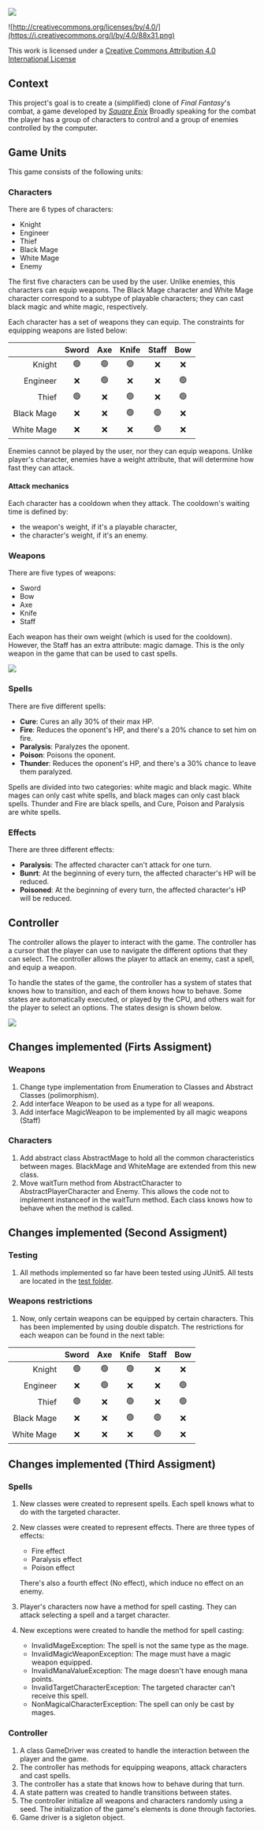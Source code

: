 <div style="width:400px">

![](img/FinalReality.png)

</div>

![http://creativecommons.org/licenses/by/4.0/](https://i.creativecommons.org/l/by/4.0/88x31.png)

This work is licensed under a 
[Creative Commons Attribution 4.0 International License](http://creativecommons.org/licenses/by/4.0/)

Context
-------

This project's goal is to create a (simplified) clone of _Final Fantasy_'s combat, a game developed
by [_Square Enix_](https://www.square-enix.com)
Broadly speaking for the combat the player has a group of characters to control and a group of 
enemies controlled by the computer.

Game Units
-------

This game consists of the following units:

### Characters

There are 6 types of characters:
- Knight
- Engineer
- Thief
- Black Mage
- White Mage 
- Enemy

The first five characters can be used by the user. Unlike enemies,
this characters can equip weapons. The Black Mage character and White
Mage character correspond to a subtype of playable characters; they
can cast black magic and white magic, respectively.

Each character has a set of weapons they can equip. The constraints for
equipping weapons are listed below:


|                | Sword | Axe  | Knife  | Staff  | Bow  |
|---------------:|:-----:|:----:|:------:|:------:|:----:|
|         Knight |  🟢   |  🟢  |   🟢   |   ❌    |  ❌   |
|       Engineer |   ❌   |  🟢  |   ❌    |   ❌    |  🟢  |
|          Thief |  🟢   |  ❌   |   🟢   |   ❌    |  🟢  |
|     Black Mage |   ❌   |  ❌   |   🟢   |   🟢   |  ❌   |
|     White Mage |   ❌   |  ❌   |   ❌    |   🟢   |  ❌   |

Enemies cannot be played by the user, nor they can equip weapons.
Unlike player's character, enemies have a weight attribute, that will
determine how fast they can attack.

#### Attack mechanics

Each character has a cooldown when they attack. The cooldown's waiting
time is defined by:

- the weapon's weight, if it's a playable character,
- the character's weight, if it's an enemy.

### Weapons

There are five types of weapons:

- Sword
- Bow
- Axe
- Knife
- Staff

Each weapon has their own weight (which is used for the cooldown).
However, the Staff has an extra attribute: magic damage. This is the
only weapon in the game that can be used to cast spells.

![](img/UML.png)

### Spells

There are five different spells:

* **Cure**: Cures an ally 30% of their max HP.
* **Fire**: Reduces the oponent's HP, and there's a 20% chance to set him on fire.
* **Paralysis**: Paralyzes the oponent.
* **Poison**: Poisons the oponent.
* **Thunder**: Reduces the oponent's HP, and there's a 30% chance to leave them paralyzed.

Spells are divided into two categories: white magic and black magic.
White mages can only cast white spells, and black mages can only cast
black spells. Thunder and Fire are black spells, and Cure, Poison and
Paralysis are white spells.

### Effects

There are three different effects:

* **Paralysis**: The affected character can't attack for one turn.
* **Bunrt**: At the beginning of every turn, the affected character's HP will be reduced.
* **Poisoned**: At the beginning of every turn, the affected character's HP will be reduced.

Controller
------

The controller allows the player to interact with the game. The controller
has a cursor that the player can use to navigate the different options that
they can select. The controller allows the player to attack an enemy, cast
a spell, and equip a weapon.

To handle the states of the game, the controller has a system of states
that knows how to transition, and each of them knows how to behave. Some
states are automatically executed, or played by the CPU, and others wait
for the player to select an options. The states design is shown below.

![](img/StateDiagram.png)

Changes implemented (Firts Assigment)
-------

### Weapons

1. Change type implementation from Enumeration to Classes
and Abstract Classes (polimorphism).
2. Add interface Weapon to be used as a type for all weapons.
3. Add interface MagicWeapon to be implemented by all magic weapons
   (Staff)

### Characters

1. Add abstract class AbstractMage to hold all the common
characteristics between mages. BlackMage and WhiteMage are
extended from this new class.
2. Move waitTurn method from AbstractCharacter to
AbstractPlayerCharacter and Enemy. This allows the code not
to implement instanceof in the waitTurn method. Each class
knows how to behave when the method is called.

Changes implemented (Second Assigment)
-------

### Testing

1. All methods implemented so far have been tested using JUnit5.
All tests are located in the [test folder](src/test/java).

### Weapons restrictions

1. Now, only certain weapons can be equipped by certain characters.
This has been implemented by using double dispatch. The restrictions
for each weapon can be found in the next table:

|                | Sword | Axe  | Knife  | Staff  | Bow  |
|---------------:|:-----:|:----:|:------:|:------:|:----:|
|         Knight |  🟢   |  🟢  |   🟢   |   ❌    |  ❌   |
|       Engineer |   ❌   |  🟢  |   ❌    |   ❌    |  🟢  |
|          Thief |  🟢   |  ❌   |   🟢   |   ❌    |  🟢  |
|     Black Mage |   ❌   |  ❌   |   🟢   |   🟢   |  ❌   |
|     White Mage |   ❌   |  ❌   |   ❌    |   🟢   |  ❌   |

Changes implemented (Third Assigment)
------

### Spells

1. New classes were created to represent spells. Each spell knows what
to do with the targeted character.
2. New classes were created to represent effects. There are three types
of effects:
   - Fire effect
   - Paralysis effect
   - Poison effect
   
   There's also a fourth effect (No effect), which induce no effect on an
enemy. 
3. Player's characters now have a method for spell casting. They can attack
selecting a spell and a target character.
4. New exceptions were created to handle the method for spell casting:
   - InvalidMageException: The spell is not the same type as the mage.
   - InvalidMagicWeaponException: The mage must have a magic weapon equipped.
   - InvalidManaValueException: The mage doesn't have enough mana points.
   - InvalidTargetCharacterException: The targeted character can't receive this spell.
   - NonMagicalCharacterException: The spell can only be cast by mages.

### Controller

1. A class GameDriver was created to handle the interaction between the
player and the game.
2. The controller has methods for equipping weapons, attack characters
and cast spells.
3. The controller has a state that knows how to behave during that turn.
4. A state pattern was created to handle transitions between states.
5. The controller initialize all weapons and characters randomly using
a seed. The initialization of the game's elements is done through
factories.
6. Game driver is a sigleton object.